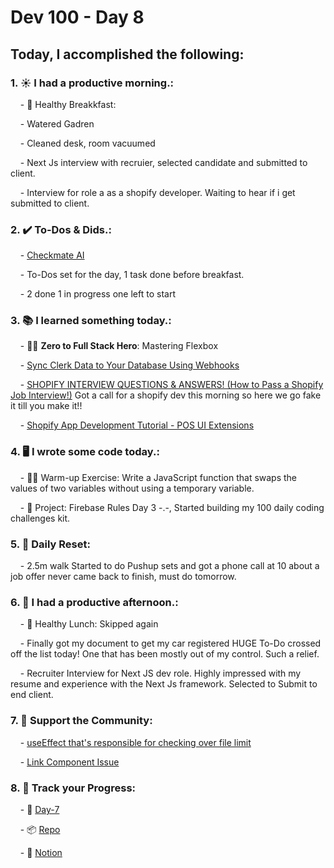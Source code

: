 # Dev 100 - Day 8

## Today, I accomplished the following:

### 1. ☀️ **I had a productive morning.**:

    - 🍳 Healthy Breakkfast:

    - Watered Gadren

    - Cleaned desk, room vacuumed

    - Next Js interview with recruier, selected candidate and submitted to client.

    - Interview for role a as a shopify developer. Waiting to hear if i get submitted to client.


### 2. ✔️ **To-Dos & Dids.**:

    - [Checkmate AI](https://checkmate-ai.vercel.app/)

    - To-Dos set for the day, 1 task done before breakfast.

    - 2 done 1 in progress one left to start

### 3. 📚 **I learned something today.**:

    - 🦸‍♂️ **Zero to Full Stack Hero**: Mastering Flexbox

    - [Sync Clerk Data to Your Database Using Webhooks](https://www.youtube.com/watch?v=UTjwyDuVjRM)

    - [SHOPIFY INTERVIEW QUESTIONS & ANSWERS! (How to Pass a Shopify Job Interview!)](https://www.youtube.com/watch?v=eH6ebJzTRM4) Got a call for a shopify dev this morning so here we go fake it till you make it!!

    - [Shopify App Development Tutorial - POS UI Extensions](https://www.youtube.com/watch?v=qHhr1uhefMY&t=93s)

### 4. 🖥️ **I wrote some code today.**:

    - 🏋️‍♂️ Warm-up Exercise: Write a JavaScript function that swaps the values of two variables without using a temporary variable.

    - 🦺 Project: Firebase Rules Day 3 -.-, Started building my 100 daily coding challenges kit.

### 5. 🏃 **Daily Reset**:

    - 2.5m walk Started to do Pushup sets and got a phone call at 10 about a job offer never came back to finish, must do tomorrow.

### 6. 🌈 **I had a productive afternoon.**:

    - 🍱 Healthy Lunch: Skipped again 

    - Finally got my document to get my car registered HUGE To-Do crossed off the list today! One that has been mostly out of my control. Such a relief.

    - Recruiter Interview for Next JS dev role. Highly impressed with my resume and experience with the Next Js framework. Selected to Submit to end client.
### 7. 💪 **Support the Community**:

    - [useEffect that's responsible for checking over file limit](https://www.skool.com/universityofcode/useeffect-thats-responsible-for-checking-over-file-limit?p=37044f83)

    - [Link Component Issue](https://www.youtube.com/watch?v=FdEY-ZnEikg&lc)

### 8. 🔗 **Track your Progress**:

    - 🏫 [Day-7](https://www.skool.com/universityofcode/dev-100-day-7)

    - 📦️ [Repo](https://github.com/Digitl-Alchemyst/dev100/blob/main/Day-7/day7.md)

    - 📄 [Notion](https://liberating-galley-48d.notion.site/Dev100-Coding-Lifestyle-Challenge-a85ec9fba3ce41f3b29d581a1a85d92b?pvs=4)
